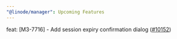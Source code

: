 ```yaml
---
"@linode/manager": Upcoming Features
---
```


feat: [M3-7716] - Add session expiry confirmation dialog ([#10152](https://github.com/linode/manager/pull/10152))
